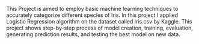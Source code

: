 This Project is aimed to employ basic machine learning techniques to accurately categorize different species of Iris.
In this project I applied Logistic Regression algorithm on the dataset called iris.csv by Kaggle.
This project shows step-by-step process of model creation, training, evaluation, generating prediction results, and testing the best model on new data.
